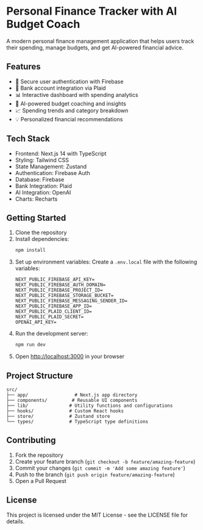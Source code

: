 # Personal Finance Tracker with AI Budget Coach

A modern personal finance management application that helps users track their spending, manage budgets, and get AI-powered financial advice.

## Features

- 🔐 Secure user authentication with Firebase
- 🏦 Bank account integration via Plaid
- 📊 Interactive dashboard with spending analytics
- 🤖 AI-powered budget coaching and insights
- 📈 Spending trends and category breakdown
- 💡 Personalized financial recommendations

## Tech Stack

- Frontend: Next.js 14 with TypeScript
- Styling: Tailwind CSS
- State Management: Zustand
- Authentication: Firebase Auth
- Database: Firebase
- Bank Integration: Plaid
- AI Integration: OpenAI
- Charts: Recharts

## Getting Started

1. Clone the repository
2. Install dependencies:
   ```bash
   npm install
   ```
3. Set up environment variables:
   Create a `.env.local` file with the following variables:
   ```
   NEXT_PUBLIC_FIREBASE_API_KEY=
   NEXT_PUBLIC_FIREBASE_AUTH_DOMAIN=
   NEXT_PUBLIC_FIREBASE_PROJECT_ID=
   NEXT_PUBLIC_FIREBASE_STORAGE_BUCKET=
   NEXT_PUBLIC_FIREBASE_MESSAGING_SENDER_ID=
   NEXT_PUBLIC_FIREBASE_APP_ID=
   NEXT_PUBLIC_PLAID_CLIENT_ID=
   NEXT_PUBLIC_PLAID_SECRET=
   OPENAI_API_KEY=
   ```
4. Run the development server:
   ```bash
   npm run dev
   ```
5. Open [http://localhost:3000](http://localhost:3000) in your browser

## Project Structure

```
src/
├── app/                 # Next.js app directory
├── components/         # Reusable UI components
├── lib/               # Utility functions and configurations
├── hooks/             # Custom React hooks
├── store/             # Zustand store
└── types/             # TypeScript type definitions
```

## Contributing

1. Fork the repository
2. Create your feature branch (`git checkout -b feature/amazing-feature`)
3. Commit your changes (`git commit -m 'Add some amazing feature'`)
4. Push to the branch (`git push origin feature/amazing-feature`)
5. Open a Pull Request

## License

This project is licensed under the MIT License - see the LICENSE file for details.
